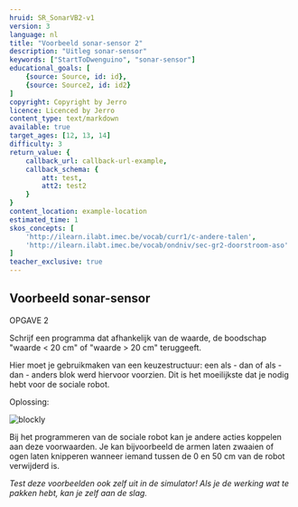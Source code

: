 ```yaml
---
hruid: SR_SonarVB2-v1
version: 3
language: nl
title: "Voorbeeld sonar-sensor 2"
description: "Uitleg sonar-sensor"
keywords: ["StartToDwenguino", "sonar-sensor"]
educational_goals: [
    {source: Source, id: id}, 
    {source: Source2, id: id2}
]
copyright: Copyright by Jerro
licence: Licenced by Jerro
content_type: text/markdown
available: true
target_ages: [12, 13, 14]
difficulty: 3
return_value: {
    callback_url: callback-url-example,
    callback_schema: {
        att: test,
        att2: test2
    }
}
content_location: example-location
estimated_time: 1
skos_concepts: [
    'http://ilearn.ilabt.imec.be/vocab/curr1/c-andere-talen', 
    'http://ilearn.ilabt.imec.be/vocab/ondniv/sec-gr2-doorstroom-aso'
]
teacher_exclusive: true
---
```


## Voorbeeld sonar-sensor

OPGAVE 2  

Schrijf een programma dat afhankelijk van de waarde, de boodschap "waarde < 20 cm" of "waarde > 20 cm" teruggeeft.

Hier moet je gebruikmaken van een keuzestructuur: een als - dan of als - dan - anders blok werd hiervoor voorzien. Dit is het moeilijkste dat je nodig hebt voor de sociale robot.

Oplossing:  

![blockly](@learning-object/SRM_Sonar2-v1/nl/3)

Bij het programmeren van de sociale robot kan je andere acties koppelen aan deze voorwaarden. Je kan bijvoorbeeld de armen laten zwaaien of ogen laten knipperen wanneer iemand tussen de 0 en 50 cm van de robot verwijderd is.

*Test deze voorbeelden ook zelf uit in de simulator! Als je de werking wat te pakken hebt, kan je zelf aan de slag.*